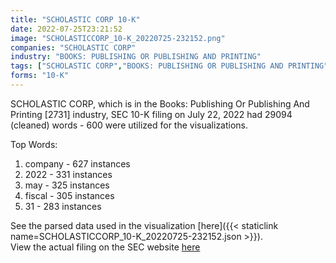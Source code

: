 ```yaml
---
title: "SCHOLASTIC CORP 10-K"
date: 2022-07-25T23:21:52
image: "SCHOLASTICCORP_10-K_20220725-232152.png"
companies: "SCHOLASTIC CORP"
industry: "BOOKS: PUBLISHING OR PUBLISHING AND PRINTING"
tags: ["SCHOLASTIC CORP","BOOKS: PUBLISHING OR PUBLISHING AND PRINTING","07-22-2022","10-K"]
forms: "10-K"
---
```

SCHOLASTIC CORP, which is in the Books: Publishing Or Publishing And Printing [2731] industry, SEC 10-K filing on July 22, 2022 had 29094 (cleaned) words - 600 were utilized for the visualizations.

Top Words:
1. company - 627 instances
2. 2022 - 331 instances
3. may - 325 instances
4. fiscal - 305 instances
5. 31 - 283 instances


See the parsed data used in the visualization [here]({{< staticlink name=SCHOLASTICCORP_10-K_20220725-232152.json >}}).  
View the actual filing on the SEC website [here](https://www.sec.gov/Archives/edgar/data/866729/0000866729-22-000017.txt)